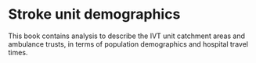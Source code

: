 # Stroke unit demographics

This book contains analysis to describe the IVT unit catchment areas and ambulance trusts, in terms of population demographics and hospital travel times.